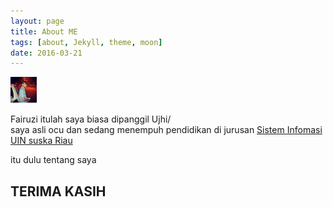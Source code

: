 ```yaml
---
layout: page
title: About ME
tags: [about, Jekyll, theme, moon]
date: 2016-03-21
---
```

    



 <img src="/assets/img/uji.jpg" height="42" width="42"> 


<p>Fairuzi itulah saya biasa dipanggil Ujhi/<br>
saya asli ocu dan sedang menempuh pendidikan di jurusan <a href="sif.uin-suska.ac.id"> Sistem Infomasi </a><br>
<a href="uin-suska.ac.id">UIN suska Riau</a>


<p> itu dulu tentang saya 

<h2> TERIMA KASIH </H2>
